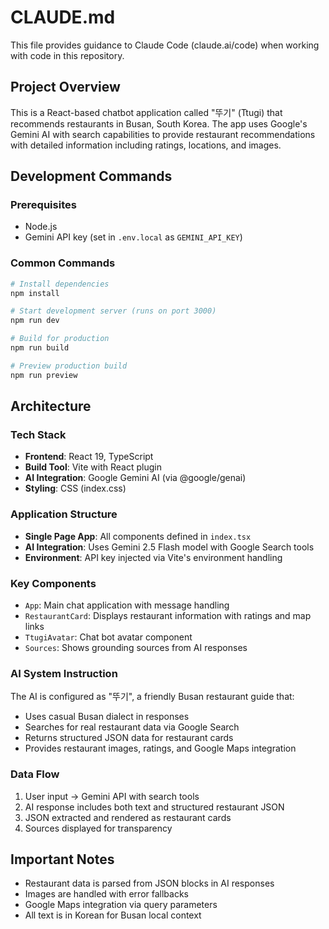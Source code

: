 # CLAUDE.md

This file provides guidance to Claude Code (claude.ai/code) when working with code in this repository.

## Project Overview
This is a React-based chatbot application called "뚜기" (Ttugi) that recommends restaurants in Busan, South Korea. The app uses Google's Gemini AI with search capabilities to provide restaurant recommendations with detailed information including ratings, locations, and images.

## Development Commands

### Prerequisites
- Node.js
- Gemini API key (set in `.env.local` as `GEMINI_API_KEY`)

### Common Commands
```bash
# Install dependencies
npm install

# Start development server (runs on port 3000)
npm run dev

# Build for production
npm run build

# Preview production build
npm run preview
```

## Architecture

### Tech Stack
- **Frontend**: React 19, TypeScript
- **Build Tool**: Vite with React plugin
- **AI Integration**: Google Gemini AI (via @google/genai)
- **Styling**: CSS (index.css)

### Application Structure
- **Single Page App**: All components defined in `index.tsx`
- **AI Integration**: Uses Gemini 2.5 Flash model with Google Search tools
- **Environment**: API key injected via Vite's environment handling

### Key Components
- `App`: Main chat application with message handling
- `RestaurantCard`: Displays restaurant information with ratings and map links  
- `TtugiAvatar`: Chat bot avatar component
- `Sources`: Shows grounding sources from AI responses

### AI System Instruction
The AI is configured as "뚜기", a friendly Busan restaurant guide that:
- Uses casual Busan dialect in responses
- Searches for real restaurant data via Google Search
- Returns structured JSON data for restaurant cards
- Provides restaurant images, ratings, and Google Maps integration

### Data Flow
1. User input → Gemini API with search tools
2. AI response includes both text and structured restaurant JSON
3. JSON extracted and rendered as restaurant cards
4. Sources displayed for transparency

## Important Notes
- Restaurant data is parsed from JSON blocks in AI responses
- Images are handled with error fallbacks
- Google Maps integration via query parameters
- All text is in Korean for Busan local context